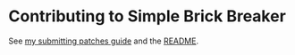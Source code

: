 <!--
SPDX-FileNotice: 🅭🄍1.0 This file is dedicated to the public domain using the CC0 1.0 Universal Public Domain Dedication <https://creativecommons.org/publicdomain/zero/1.0/>.
SPDX-FileContributor: Jason Yundt <jason@jasonyundt.email> (2022)
-->

# Contributing to Simple Brick Breaker

See [my submitting patches guide](https://jasonyundt.website/submitting-patches.html) and the [README](./README.txt).
